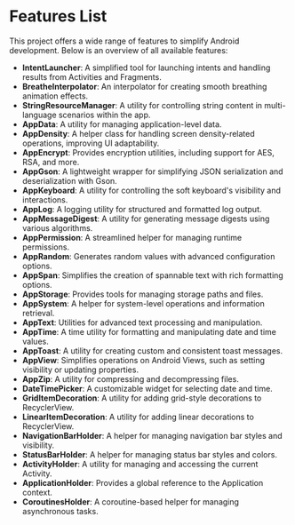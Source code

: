 # Features List

This project offers a wide range of features to simplify Android development. Below is an overview of all available features:

- **IntentLauncher**: A simplified tool for launching intents and handling results from Activities and Fragments.
- **BreatheInterpolator**: An interpolator for creating smooth breathing animation effects.
- **StringResourceManager**: A utility for controlling string content in multi-language scenarios within the app.
- **AppData**: A utility for managing application-level data.
- **AppDensity**: A helper class for handling screen density-related operations, improving UI adaptability.
- **AppEncrypt**: Provides encryption utilities, including support for AES, RSA, and more.
- **AppGson**: A lightweight wrapper for simplifying JSON serialization and deserialization with Gson.
- **AppKeyboard**: A utility for controlling the soft keyboard's visibility and interactions.
- **AppLog**: A logging utility for structured and formatted log output.
- **AppMessageDigest**: A utility for generating message digests using various algorithms.
- **AppPermission**: A streamlined helper for managing runtime permissions.
- **AppRandom**: Generates random values with advanced configuration options.
- **AppSpan**: Simplifies the creation of spannable text with rich formatting options.
- **AppStorage**: Provides tools for managing storage paths and files.
- **AppSystem**: A helper for system-level operations and information retrieval.
- **AppText**: Utilities for advanced text processing and manipulation.
- **AppTime**: A time utility for formatting and manipulating date and time values.
- **AppToast**: A utility for creating custom and consistent toast messages.
- **AppView**: Simplifies operations on Android Views, such as setting visibility or updating properties.
- **AppZip**: A utility for compressing and decompressing files.
- **DateTimePicker**: A customizable widget for selecting date and time.
- **GridItemDecoration**: A utility for adding grid-style decorations to RecyclerView.
- **LinearItemDecoration**: A utility for adding linear decorations to RecyclerView.
- **NavigationBarHolder**: A helper for managing navigation bar styles and visibility.
- **StatusBarHolder**: A helper for managing status bar styles and colors.
- **ActivityHolder**: A utility for managing and accessing the current Activity.
- **ApplicationHolder**: Provides a global reference to the Application context.
- **CoroutinesHolder**: A coroutine-based helper for managing asynchronous tasks.